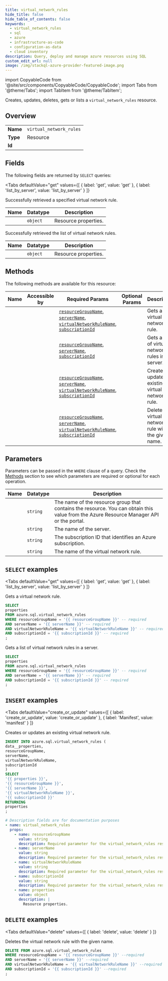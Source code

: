 ```yaml
--- 
title: virtual_network_rules
hide_title: false
hide_table_of_contents: false
keywords:
  - virtual_network_rules
  - sql
  - azure
  - infrastructure-as-code
  - configuration-as-data
  - cloud inventory
description: Query, deploy and manage azure resources using SQL
custom_edit_url: null
image: /img/stackql-azure-provider-featured-image.png
---
```


import CopyableCode from '@site/src/components/CopyableCode/CopyableCode';
import Tabs from '@theme/Tabs';
import TabItem from '@theme/TabItem';

Creates, updates, deletes, gets or lists a <code>virtual_network_rules</code> resource.

## Overview
<table><tbody>
<tr><td><b>Name</b></td><td><code>virtual_network_rules</code></td></tr>
<tr><td><b>Type</b></td><td>Resource</td></tr>
<tr><td><b>Id</b></td><td><CopyableCode code="azure.sql.virtual_network_rules" /></td></tr>
</tbody></table>

## Fields

The following fields are returned by `SELECT` queries:

<Tabs
    defaultValue="get"
    values={[
        { label: 'get', value: 'get' },
        { label: 'list_by_server', value: 'list_by_server' }
    ]}
>
<TabItem value="get">

Successfully retrieved a specified virtual network rule.

<table>
<thead>
    <tr>
    <th>Name</th>
    <th>Datatype</th>
    <th>Description</th>
    </tr>
</thead>
<tbody>
<tr>
    <td><CopyableCode code="properties" /></td>
    <td><code>object</code></td>
    <td>Resource properties.</td>
</tr>
</tbody>
</table>
</TabItem>
<TabItem value="list_by_server">

Successfully retrieved the list of virtual network rules.

<table>
<thead>
    <tr>
    <th>Name</th>
    <th>Datatype</th>
    <th>Description</th>
    </tr>
</thead>
<tbody>
<tr>
    <td><CopyableCode code="properties" /></td>
    <td><code>object</code></td>
    <td>Resource properties.</td>
</tr>
</tbody>
</table>
</TabItem>
</Tabs>

## Methods

The following methods are available for this resource:

<table>
<thead>
    <tr>
    <th>Name</th>
    <th>Accessible by</th>
    <th>Required Params</th>
    <th>Optional Params</th>
    <th>Description</th>
    </tr>
</thead>
<tbody>
<tr>
    <td><a href="#get"><CopyableCode code="get" /></a></td>
    <td><CopyableCode code="select" /></td>
    <td><a href="#parameter-resourceGroupName"><code>resourceGroupName</code></a>, <a href="#parameter-serverName"><code>serverName</code></a>, <a href="#parameter-virtualNetworkRuleName"><code>virtualNetworkRuleName</code></a>, <a href="#parameter-subscriptionId"><code>subscriptionId</code></a></td>
    <td></td>
    <td>Gets a virtual network rule.</td>
</tr>
<tr>
    <td><a href="#list_by_server"><CopyableCode code="list_by_server" /></a></td>
    <td><CopyableCode code="select" /></td>
    <td><a href="#parameter-resourceGroupName"><code>resourceGroupName</code></a>, <a href="#parameter-serverName"><code>serverName</code></a>, <a href="#parameter-subscriptionId"><code>subscriptionId</code></a></td>
    <td></td>
    <td>Gets a list of virtual network rules in a server.</td>
</tr>
<tr>
    <td><a href="#create_or_update"><CopyableCode code="create_or_update" /></a></td>
    <td><CopyableCode code="insert" /></td>
    <td><a href="#parameter-resourceGroupName"><code>resourceGroupName</code></a>, <a href="#parameter-serverName"><code>serverName</code></a>, <a href="#parameter-virtualNetworkRuleName"><code>virtualNetworkRuleName</code></a>, <a href="#parameter-subscriptionId"><code>subscriptionId</code></a></td>
    <td></td>
    <td>Creates or updates an existing virtual network rule.</td>
</tr>
<tr>
    <td><a href="#delete"><CopyableCode code="delete" /></a></td>
    <td><CopyableCode code="delete" /></td>
    <td><a href="#parameter-resourceGroupName"><code>resourceGroupName</code></a>, <a href="#parameter-serverName"><code>serverName</code></a>, <a href="#parameter-virtualNetworkRuleName"><code>virtualNetworkRuleName</code></a>, <a href="#parameter-subscriptionId"><code>subscriptionId</code></a></td>
    <td></td>
    <td>Deletes the virtual network rule with the given name.</td>
</tr>
</tbody>
</table>

## Parameters

Parameters can be passed in the `WHERE` clause of a query. Check the [Methods](#methods) section to see which parameters are required or optional for each operation.

<table>
<thead>
    <tr>
    <th>Name</th>
    <th>Datatype</th>
    <th>Description</th>
    </tr>
</thead>
<tbody>
<tr id="parameter-resourceGroupName">
    <td><CopyableCode code="resourceGroupName" /></td>
    <td><code>string</code></td>
    <td>The name of the resource group that contains the resource. You can obtain this value from the Azure Resource Manager API or the portal.</td>
</tr>
<tr id="parameter-serverName">
    <td><CopyableCode code="serverName" /></td>
    <td><code>string</code></td>
    <td>The name of the server.</td>
</tr>
<tr id="parameter-subscriptionId">
    <td><CopyableCode code="subscriptionId" /></td>
    <td><code>string</code></td>
    <td>The subscription ID that identifies an Azure subscription.</td>
</tr>
<tr id="parameter-virtualNetworkRuleName">
    <td><CopyableCode code="virtualNetworkRuleName" /></td>
    <td><code>string</code></td>
    <td>The name of the virtual network rule.</td>
</tr>
</tbody>
</table>

## `SELECT` examples

<Tabs
    defaultValue="get"
    values={[
        { label: 'get', value: 'get' },
        { label: 'list_by_server', value: 'list_by_server' }
    ]}
>
<TabItem value="get">

Gets a virtual network rule.

```sql
SELECT
properties
FROM azure.sql.virtual_network_rules
WHERE resourceGroupName = '{{ resourceGroupName }}' -- required
AND serverName = '{{ serverName }}' -- required
AND virtualNetworkRuleName = '{{ virtualNetworkRuleName }}' -- required
AND subscriptionId = '{{ subscriptionId }}' -- required
;
```
</TabItem>
<TabItem value="list_by_server">

Gets a list of virtual network rules in a server.

```sql
SELECT
properties
FROM azure.sql.virtual_network_rules
WHERE resourceGroupName = '{{ resourceGroupName }}' -- required
AND serverName = '{{ serverName }}' -- required
AND subscriptionId = '{{ subscriptionId }}' -- required
;
```
</TabItem>
</Tabs>


## `INSERT` examples

<Tabs
    defaultValue="create_or_update"
    values={[
        { label: 'create_or_update', value: 'create_or_update' },
        { label: 'Manifest', value: 'manifest' }
    ]}
>
<TabItem value="create_or_update">

Creates or updates an existing virtual network rule.

```sql
INSERT INTO azure.sql.virtual_network_rules (
data__properties,
resourceGroupName,
serverName,
virtualNetworkRuleName,
subscriptionId
)
SELECT 
'{{ properties }}',
'{{ resourceGroupName }}',
'{{ serverName }}',
'{{ virtualNetworkRuleName }}',
'{{ subscriptionId }}'
RETURNING
properties
;
```
</TabItem>
<TabItem value="manifest">

```yaml
# Description fields are for documentation purposes
- name: virtual_network_rules
  props:
    - name: resourceGroupName
      value: string
      description: Required parameter for the virtual_network_rules resource.
    - name: serverName
      value: string
      description: Required parameter for the virtual_network_rules resource.
    - name: virtualNetworkRuleName
      value: string
      description: Required parameter for the virtual_network_rules resource.
    - name: subscriptionId
      value: string
      description: Required parameter for the virtual_network_rules resource.
    - name: properties
      value: object
      description: |
        Resource properties.
```
</TabItem>
</Tabs>


## `DELETE` examples

<Tabs
    defaultValue="delete"
    values={[
        { label: 'delete', value: 'delete' }
    ]}
>
<TabItem value="delete">

Deletes the virtual network rule with the given name.

```sql
DELETE FROM azure.sql.virtual_network_rules
WHERE resourceGroupName = '{{ resourceGroupName }}' --required
AND serverName = '{{ serverName }}' --required
AND virtualNetworkRuleName = '{{ virtualNetworkRuleName }}' --required
AND subscriptionId = '{{ subscriptionId }}' --required
;
```
</TabItem>
</Tabs>
